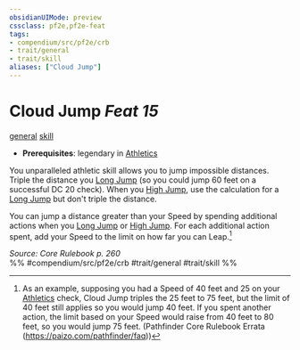 ```yaml
---
obsidianUIMode: preview
cssclass: pf2e,pf2e-feat
tags:
- compendium/src/pf2e/crb
- trait/general
- trait/skill
aliases: ["Cloud Jump"]
---
```

# Cloud Jump  *Feat 15*  
[general](../../rules/traits/general.md)  [skill](../../rules/traits/skill.md)  

- **Prerequisites**: legendary in [Athletics](../skills.md#Athletics)

You unparalleled athletic skill allows you to jump impossible distances. Triple the distance you [Long Jump](../../rules/actions/long-jump.md) (so you could jump 60 feet on a successful DC 20 check). When you [High Jump](../../rules/actions/high-jump.md), use the calculation for a [Long Jump](../../rules/actions/long-jump.md) but don't triple the distance.

You can jump a distance greater than your Speed by spending additional actions when you [Long Jump](../../rules/actions/long-jump.md) or [High Jump](../../rules/actions/high-jump.md). For each additional action spent, add your Speed to the limit on how far you can Leap.[^1]

[^1]: As an example, supposing you had a Speed of 40 feet and 25 on your [Athletics](../skills.md#Athletics) check, Cloud Jump triples the 25 feet to 75 feet, but the limit of 40 feet still applies so you would jump 40 feet. If you spent another action, the limit based on your Speed would raise from 40 feet to 80 feet, so you would jump 75 feet. (Pathfinder Core Rulebook Errata (https://paizo.com/pathfinder/faq))

*Source: Core Rulebook p. 260*  
%% #compendium/src/pf2e/crb #trait/general #trait/skill %%